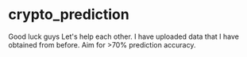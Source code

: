 # crypto_prediction

Good luck guys
Let's help each other.
I have uploaded data that I have obtained from before.
Aim for >70% prediction accuracy.